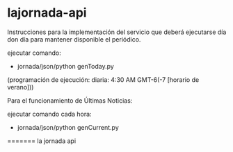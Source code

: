 lajornada-api
=============

Instrucciones para la implementación del servicio que deberá ejecutarse día don día para mantener disponible el periódico.

ejecutar comando:

- jornada/json/python genToday.py

(programación de ejecución: diaria: 4:30 AM GMT-6(-7 [horario de verano]))



Para el funcionamiento de Últimas Noticias:

ejecutar comando cada hora:

- jornada/json/python genCurrent.py

=======
la jornada api

